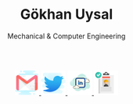 <h1 align="center">Gökhan Uysal</h1>

<p align="center">Mechanical & Computer Engineering</p>

<br>
<br>

<p align="center" >
<a href="mailto:guysal20@ku.edu.tr" target="_blank" class="col">
    <img src="./Resources/Icons/icons8-gmail-logo.svg" alt="Mail Icon" width="50px" height="50px">
</a>
<a href="https://twitter.com/DebuggerGames" target="_blank" class="col">
    <img src="./Resources/Icons/icons8-twitter.svg" alt="Twitter Icon" width="50px" height="50px">
</a>
<a href="https://www.linkedin.com/in/g%C3%B6khan-uysal-b62bb714a/" target="_blank" class="col">
    <img src="./Resources/Icons/icons8-linkedin.svg" alt="Linkedin Icon" width="50px" height="50px">
</a>
<a href="https://gokhanuysal.net/" target="_blank" class="col">
    <img src="./Resources/Icons/icons8-cv-64.png" alt="500px Icon" width="50px" height="50px">
</a>
</p>
